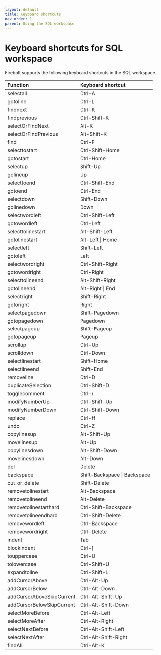 ```yaml
---
layout: default
title: Keyboard shortcuts
nav_order: 1
parent: Using the SQL workspace
---
```


# Keyboard shortcuts for SQL workspace

Firebolt supports the following keyboard shortcuts in the SQL workspace.

| Function | Keyboard shortcut |
| :--- | :--- |
| selectall | Ctrl-A |
| gotoline | Ctrl-L |
| findnext | Ctrl-K |
| findprevious | Ctrl-Shift-K |
| selectOrFindNext | Alt-K |
| selectOrFindPrevious | Alt-Shift-K |
| find | Ctrl-F |
| selecttostart | Ctrl-Shift-Home |
| gotostart | Ctrl-Home |
| selectup | Shift-Up |
| golineup | Up |
| selecttoend | Ctrl-Shift-End |
| gotoend | Ctrl-End |
| selectdown | Shift-Down |
| golinedown | Down |
| selectwordleft | Ctrl-Shift-Left |
| gotowordleft | Ctrl-Left |
| selecttolinestart | Alt-Shift-Left |
| gotolinestart | Alt-Left \| Home |
| selectleft | Shift-Left |
| gotoleft | Left |
| selectwordright | Ctrl-Shift-Right |
| gotowordright | Ctrl-Right |
| selecttolineend | Alt-Shift-Right |
| gotolineend | Alt-Right \| End |
| selectright | Shift-Right |
| gotoright | Right |
| selectpagedown | Shift-Pagedown |
| gotopagedown | Pagedown |
| selectpageup | Shift-Pageup |
| gotopageup | Pageup |
| scrollup | Ctrl-Up |
| scrolldown | Ctrl-Down |
| selectlinestart | Shift-Home |
| selectlineend | Shift-End |
| removeline | Ctrl-D |
| duplicateSelection | Ctrl-Shift-D |
| togglecomment | Ctrl-/ |
| modifyNumberUp | Ctrl-Shift-Up |
| modifyNumberDown | Ctrl-Shift-Down |
| replace | Ctrl-H |
| undo | Ctrl-Z |
| copylinesup | Alt-Shift-Up |
| movelinesup | Alt-Up |
| copylinesdown | Alt-Shift-Down |
| movelinesdown | Alt-Down |
| del | Delete |
| backspace | Shift-Backspace \| Backspace |
| cut\_or\_delete | Shift-Delete |
| removetolinestart | Alt-Backspace |
| removetolineend | Alt-Delete |
| removetolinestarthard | Ctrl-Shift-Backspace |
| removetolineendhard | Ctrl-Shift-Delete |
| removewordleft | Ctrl-Backspace |
| removewordright | Ctrl-Delete |
| indent | Tab |
| blockindent | Ctrl-\] |
| touppercase | Ctrl-U |
| tolowercase | Ctrl-Shift-U |
| expandtoline | Ctrl-Shift-L |
| addCursorAbove | Ctrl-Alt-Up |
| addCursorBelow | Ctrl-Alt-Down |
| addCursorAboveSkipCurrent | Ctrl-Alt-Shift-Up |
| addCursorBelowSkipCurrent | Ctrl-Alt-Shift-Down |
| selectMoreBefore | Ctrl-Alt-Left |
| selectMoreAfter | Ctrl-Alt-Right |
| selectNextBefore | Ctrl-Alt-Shift-Left |
| selectNextAfter | Ctrl-Alt-Shift-Right |
| findAll | Ctrl-Alt-K |
